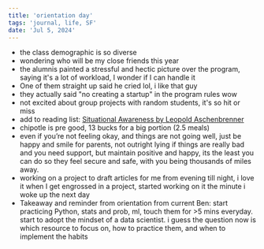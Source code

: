 ```yaml
---
title: 'orientation day'
tags: 'journal, life, SF'
date: 'Jul 5, 2024'
---
```


- the class demographic is so diverse
- wondering who will be my close friends this year
- the alumnis painted a stressful and hectic picture over the program, saying it's a lot of workload, I wonder if I can handle it
- One of them straight up said he cried lol, i like that guy
- they actually said "no creating a startup" in the program rules wow
- not excited about group projects with random students, it's so hit or miss
- add to reading list: [Situational Awareness by Leopold Aschenbrenner](https://situational-awareness.ai/wp-content/uploads/2024/06/situationalawareness.pdf)
- chipotle is pre good, 13 bucks for a big portion (2.5 meals)
- even if you’re not feeling okay, and things are not going well, just be happy and smile for parents, not outright lying if things are really bad and you need support, but maintain positive and happy, its the least you can do so they feel secure and safe, with you being thousands of miles away.
- working on a project to draft articles for me from evening till night, i love it when I get engrossed in a project, started working on it the minute i woke up the next day
- Takeaway and reminder from orientation from current Ben: start practicing Python, stats and prob, ml, touch them for >5 mins everyday. start to adopt the mindset of a data scientist. i guess the question now is which resource to focus on, how to practice them, and when to implement the habits
